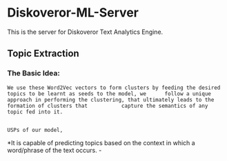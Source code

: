 # Diskoveror-ML-Server

This is the server for Diskoveror Text Analytics Engine.

## Topic Extraction

### The Basic Idea:
    We use these Word2Vec vectors to form clusters by feeding the desired topics to be learnt as seeds to the model, we      follow a unique approach in performing the clustering, that ultimately leads to the formation of clusters that           capture the semantics of any topic fed into it.
    
    
    USPs of our model,
   *It is capable of predicting topics based on the context in which a word/phrase of the text occurs.
          -
